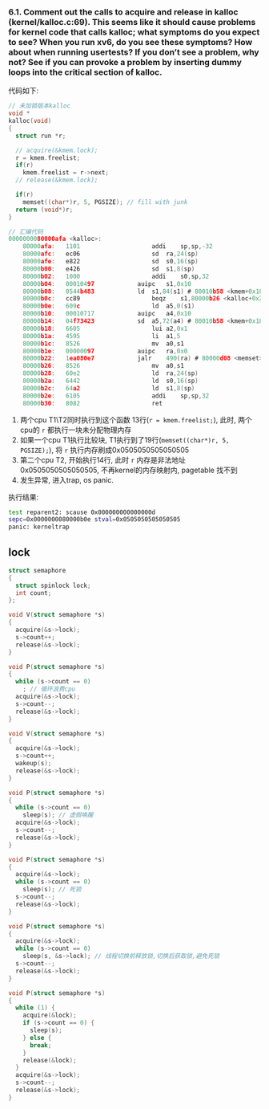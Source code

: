 ### 6.1. Comment out the calls to acquire and release in kalloc (kernel/kalloc.c:69). This seems like it should cause problems for kernel code that calls kalloc; what symptoms do you expect to see? When you run xv6, do you see these symptoms? How about when running usertests? If you don’t see a problem, why not? See if you can provoke a problem by inserting dummy loops into the critical section of kalloc.

代码如下:

```c
// 未加锁版本kalloc
void *
kalloc(void)
{
  struct run *r;

  // acquire(&kmem.lock);
  r = kmem.freelist;
  if(r)
    kmem.freelist = r->next;
  // release(&kmem.lock);

  if(r)
    memset((char*)r, 5, PGSIZE); // fill with junk
  return (void*)r;
}

// 汇编代码
0000000080000afa <kalloc>:
    80000afa:	1101                	addi	sp,sp,-32
    80000afc:	ec06                	sd	ra,24(sp)
    80000afe:	e822                	sd	s0,16(sp)
    80000b00:	e426                	sd	s1,8(sp)
    80000b02:	1000                	addi	s0,sp,32
    80000b04:	00010497          	auipc	s1,0x10
    80000b08:	0544b483          	ld	s1,84(s1) # 80010b58 <kmem+0x18>
    80000b0c:	cc89                	beqz	s1,80000b26 <kalloc+0x2c>
    80000b0e:	609c                	ld	a5,0(s1)
    80000b10:	00010717          	auipc	a4,0x10
    80000b14:	04f73423          	sd	a5,72(a4) # 80010b58 <kmem+0x18>
    80000b18:	6605                	lui	a2,0x1
    80000b1a:	4595                	li	a1,5
    80000b1c:	8526                	mv	a0,s1
    80000b1e:	00000097          	auipc	ra,0x0
    80000b22:	1ea080e7          	jalr	490(ra) # 80000d08 <memset>
    80000b26:	8526                	mv	a0,s1
    80000b28:	60e2                	ld	ra,24(sp)
    80000b2a:	6442                	ld	s0,16(sp)
    80000b2c:	64a2                	ld	s1,8(sp)
    80000b2e:	6105                	addi	sp,sp,32
    80000b30:	8082                	ret
```

1. 两个cpu T1\T2同时执行到这个函数 13行(`r = kmem.freelist;`), 此时, 两个cpu的 `r` 都执行一块未分配物理内存
2. 如果一个cpu T1执行比较块, T1执行到了19行(`memset((char*)r, 5, PGSIZE);`), 将 `r` 执行内存刷成0x0505050505050505
3. 第二个cpu T2, 开始执行14行, 此时 `r` 内存是非法地址 0x0505050505050505, 不再kernel的内存映射内, pagetable 找不到
4. 发生异常, 进入trap, os panic.

执行结果:

``` sh
test reparent2: scause 0x000000000000000d
sepc=0x0000000080000b0e stval=0x0505050505050505
panic: kerneltrap
```


## lock


``` c
struct semaphore
{
  struct spinlock lock;
  int count;
};

void V(struct semaphore *s)
{
  acquire(&s->lock);
  s->count++;
  release(&s->lock);
}

void P(struct semaphore *s)
{
  while (s->count == 0)
    ; // 循环浪费cpu
  acquire(&s->lock);
  s->count--;
  release(&s->lock);
}

void V(struct semaphore *s)
{
  acquire(&s->lock);
  s->count++;
  wakeup(s);
  release(&s->lock);
}

void P(struct semaphore *s)
{
  while (s->count == 0)
    sleep(s); // 虚假唤醒
  acquire(&s->lock);
  s->count--;
  release(&s->lock);
}

void P(struct semaphore *s)
{
  acquire(&s->lock);
  while (s->count == 0)
    sleep(s); // 死锁
  s->count--;
  release(&s->lock);
}

void P(struct semaphore *s)
{
  acquire(&s->lock);
  while (s->count == 0)
    sleep(s, &s->lock); // 线程切换前释放锁,切换后获取锁,避免死锁
  s->count--;
  release(&s->lock);
}

void P(struct semaphore *s)
{
  while (1) {
    acquire(&lock);
    if (s->count == 0) {
      sleep(s);
    } else {
      break;
    }
    release(&lock);
  }
  acquire(&s->lock);
  s->count--;
  release(&s->lock);
}
```

